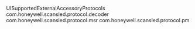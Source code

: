 <key>UISupportedExternalAccessoryProtocols</key>
	<array>
		<string>com.honeywell.scansled.protocol.decoder</string>
		<string>com.honeywell.scansled.protocol.msr</string>
		<string>com.honeywell.scansled.protocol.pm</string>
	</array>
